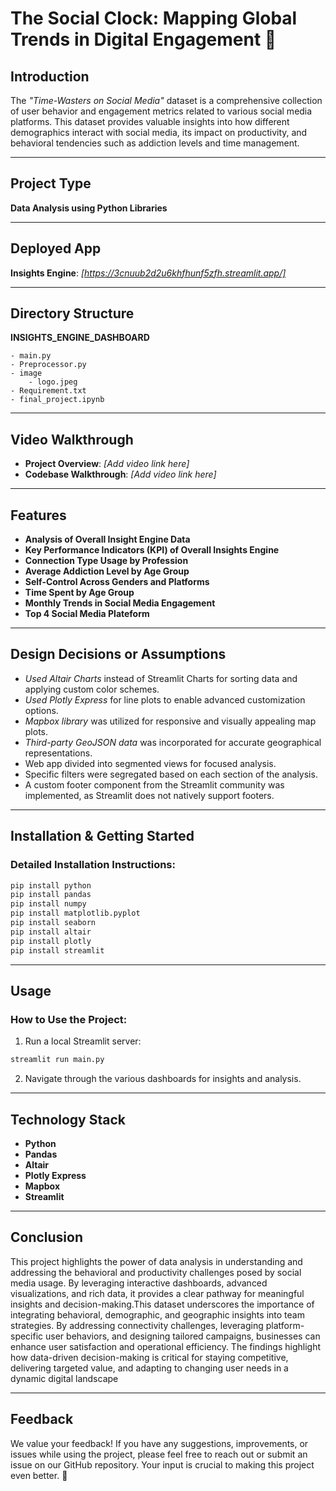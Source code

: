 # **The Social Clock: Mapping Global Trends in Digital Engagement** 📱

## **Introduction**

The *"Time-Wasters on Social Media"* dataset is a comprehensive collection of user behavior and engagement metrics related to various social media platforms. This dataset provides valuable insights into how different demographics interact with social media, its impact on productivity, and behavioral tendencies such as addiction levels and time management.

---

## **Project Type**

**Data Analysis using Python Libraries**

---

## **Deployed App**

**Insights Engine**: *[https://3cnuub2d2u6khfhunf5zfh.streamlit.app/]*

---

## **Directory Structure**

**INSIGHTS_ENGINE_DASHBOARD**

```
- main.py
- Preprocessor.py
- image
    - logo.jpeg
- Requirement.txt
- final_project.ipynb
```

---

## **Video Walkthrough**

- **Project Overview**: *[Add video link here]*
- **Codebase Walkthrough**: *[Add video link here]*

---

## **Features**

- **Analysis of Overall Insight Engine Data**
- **Key Performance Indicators (KPI) of Overall Insights Engine**
- **Connection Type Usage by Profession**
- **Average Addiction Level by Age Group**
- **Self-Control Across Genders and Platforms**
- **Time Spent by Age Group**
- **Monthly Trends in Social Media Engagement**
- **Top 4 Social Media Plateform**

---

## **Design Decisions or Assumptions**

- *Used Altair Charts* instead of Streamlit Charts for sorting data and applying custom color schemes.
- *Used Plotly Express* for line plots to enable advanced customization options.
- *Mapbox library* was utilized for responsive and visually appealing map plots.
- *Third-party GeoJSON data* was incorporated for accurate geographical representations.
- Web app divided into segmented views for focused analysis.
- Specific filters were segregated based on each section of the analysis.
- A custom footer component from the Streamlit community was implemented, as Streamlit does not natively support footers.

---

## **Installation & Getting Started**

### **Detailed Installation Instructions**:

```bash
pip install python
pip install pandas
pip install numpy
pip install matplotlib.pyplot
pip install seaborn
pip install altair
pip install plotly
pip install streamlit
```

---

## **Usage**

### **How to Use the Project**:

1. Run a local Streamlit server:

```bash
streamlit run main.py
```

2. Navigate through the various dashboards for insights and analysis.

---

## **Technology Stack**

- **Python**
- **Pandas**
- **Altair**
- **Plotly Express**
- **Mapbox**
- **Streamlit**

---

## **Conclusion**

This project highlights the power of data analysis in understanding and addressing the behavioral and productivity challenges posed by social media usage. By leveraging interactive dashboards, advanced visualizations, and rich data, it provides a clear pathway for meaningful insights and decision-making.This dataset underscores the importance of integrating behavioral, demographic, and geographic insights into team strategies. By addressing connectivity challenges, leveraging platform-specific user behaviors, and designing tailored campaigns, businesses can enhance user satisfaction and operational efficiency. The findings highlight how data-driven decision-making is critical for staying competitive, delivering targeted value, and adapting to changing user needs in a dynamic digital landscape

---

## **Feedback**

We value your feedback! If you have any suggestions, improvements, or issues while using the project, please feel free to reach out or submit an issue on our GitHub repository. Your input is crucial to making this project even better. 🌟


